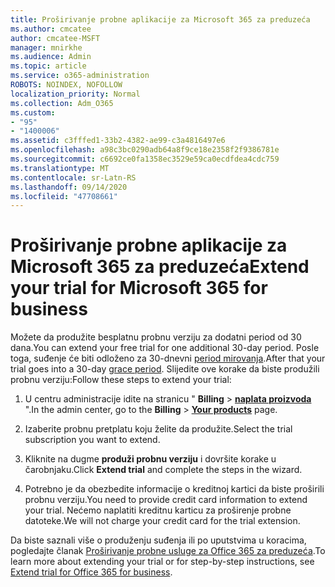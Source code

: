 ```yaml
---
title: Proširivanje probne aplikacije za Microsoft 365 za preduzeća
ms.author: cmcatee
author: cmcatee-MSFT
manager: mnirkhe
ms.audience: Admin
ms.topic: article
ms.service: o365-administration
ROBOTS: NOINDEX, NOFOLLOW
localization_priority: Normal
ms.collection: Adm_O365
ms.custom:
- "95"
- "1400006"
ms.assetid: c3fffed1-33b2-4382-ae99-c3a4816497e6
ms.openlocfilehash: a98c3bc0290adb64a8f9ce18e2358f2f9386781e
ms.sourcegitcommit: c6692ce0fa1358ec3529e59ca0ecdfdea4cdc759
ms.translationtype: MT
ms.contentlocale: sr-Latn-RS
ms.lasthandoff: 09/14/2020
ms.locfileid: "47708661"
---
```

# <a name="extend-your-trial-for-microsoft-365-for-business"></a><span data-ttu-id="437c1-102">Proširivanje probne aplikacije za Microsoft 365 za preduzeća</span><span class="sxs-lookup"><span data-stu-id="437c1-102">Extend your trial for Microsoft 365 for business</span></span>

<span data-ttu-id="437c1-103">Možete da produžite besplatnu probnu verziju za dodatni period od 30 dana.</span><span class="sxs-lookup"><span data-stu-id="437c1-103">You can extend your free trial for one additional 30-day period.</span></span> <span data-ttu-id="437c1-104">Posle toga, suđenje će biti odloženo za 30-dnevni [period mirovanja](https://docs.microsoft.com/alchemyinsights/grace-period-for-microsoft-365-free-trial).</span><span class="sxs-lookup"><span data-stu-id="437c1-104">After that your trial goes into a 30-day [grace period](https://docs.microsoft.com/alchemyinsights/grace-period-for-microsoft-365-free-trial).</span></span> <span data-ttu-id="437c1-105">Slijedite ove korake da biste produžili probnu verziju:</span><span class="sxs-lookup"><span data-stu-id="437c1-105">Follow these steps to extend your trial:</span></span>
  
1. <span data-ttu-id="437c1-106">U centru administracije idite na stranicu " **Billing** \> **[naplata proizvoda](https://go.microsoft.com/fwlink/p/?linkid=842054)** ".</span><span class="sxs-lookup"><span data-stu-id="437c1-106">In the admin center, go to the **Billing** \> **[Your products](https://go.microsoft.com/fwlink/p/?linkid=842054)** page.</span></span>

2. <span data-ttu-id="437c1-107">Izaberite probnu pretplatu koju želite da produžite.</span><span class="sxs-lookup"><span data-stu-id="437c1-107">Select the trial subscription you want to extend.</span></span>

3. <span data-ttu-id="437c1-108">Kliknite na dugme **produži probnu verziju** i dovršite korake u čarobnjaku.</span><span class="sxs-lookup"><span data-stu-id="437c1-108">Click **Extend trial** and complete the steps in the wizard.</span></span>

4. <span data-ttu-id="437c1-109">Potrebno je da obezbedite informacije o kreditnoj kartici da biste proširili probnu verziju.</span><span class="sxs-lookup"><span data-stu-id="437c1-109">You need to provide credit card information to extend your trial.</span></span> <span data-ttu-id="437c1-110">Nećemo naplatiti kreditnu karticu za proširenje probne datoteke.</span><span class="sxs-lookup"><span data-stu-id="437c1-110">We will not charge your credit card for the trial extension.</span></span>

<span data-ttu-id="437c1-111">Da biste saznali više o produženju suđenja ili po uputstvima u koracima, pogledajte članak [Proširivanje probne usluge za Office 365 za preduzeća](https://docs.microsoft.com/microsoft-365/commerce/extend-your-trial).</span><span class="sxs-lookup"><span data-stu-id="437c1-111">To learn more about extending your trial or for step-by-step instructions, see [Extend trial for Office 365 for business](https://docs.microsoft.com/microsoft-365/commerce/extend-your-trial).</span></span>

